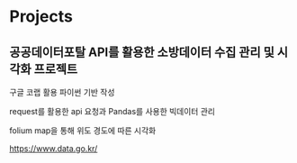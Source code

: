# Projects

## 공공데이터포탈 API를 활용한 소방데이터 수집 관리 및 시각화 프로젝트


구글 코랩 활용 파이썬 기반 작성

request를 활용한 api 요청과 Pandas를 사용한 빅데이터 관리

folium map을 통해 위도 경도에 따른 시각화



https://www.data.go.kr/
